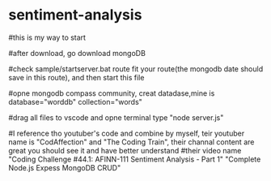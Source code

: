 # sentiment-analysis
#this is my way to start    

#after download, go download mongoDB  

#check sample/startserver.bat route fit your route(the mongodb date should save in this route), and then start this file  

#opne mongodb compass community, creat datadase,mine is database="worddb" collection="words"  

#drag all files to vscode and opne terminal type "node server.js"  

#I reference tho youtuber's code and combine by myself, teir youtuber name is "CodAffection" and "The Coding Train", their channal content are great you should see it and have better understand  #their video name "Coding Challenge #44.1: AFINN-111 Sentiment Analysis - Part 1" "Complete Node.js Expess MongoDB CRUD"
